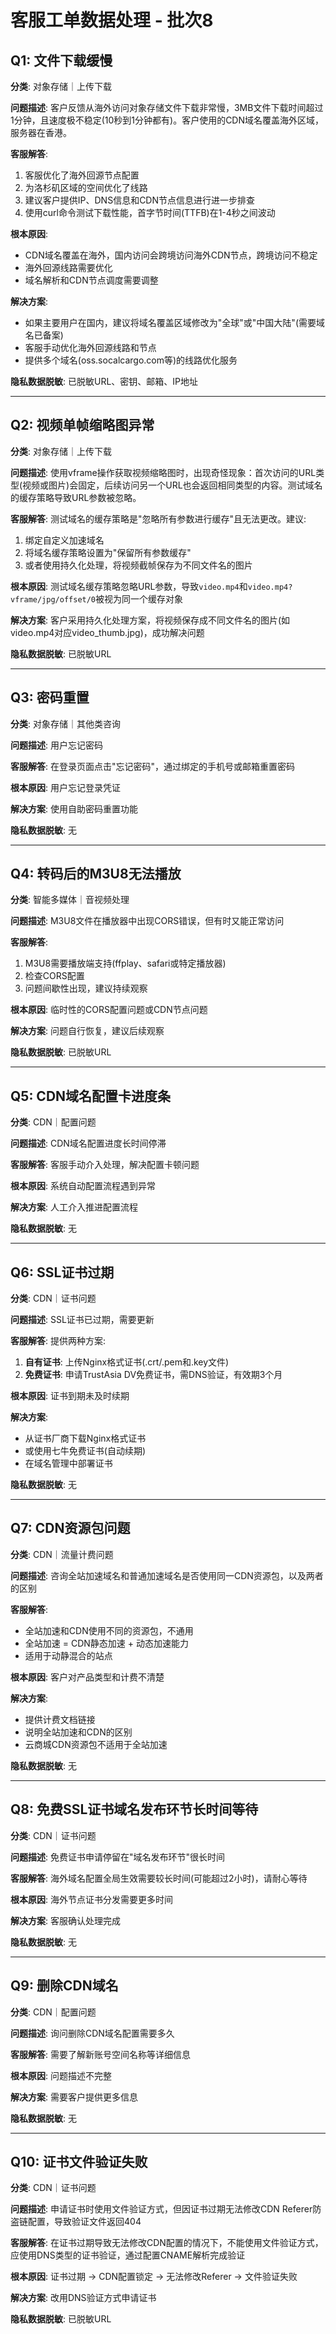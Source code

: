 # 客服工单数据处理 - 批次8

## Q1: 文件下载缓慢

**分类**: 对象存储｜上传下载

**问题描述**:
客户反馈从海外访问对象存储文件下载非常慢，3MB文件下载时间超过1分钟，且速度极不稳定(10秒到1分钟都有)。客户使用的CDN域名覆盖海外区域，服务器在香港。

**客服解答**:
1. 客服优化了海外回源节点配置
2. 为洛杉矶区域的空间优化了线路
3. 建议客户提供IP、DNS信息和CDN节点信息进行进一步排查
4. 使用curl命令测试下载性能，首字节时间(TTFB)在1-4秒之间波动

**根本原因**:
- CDN域名覆盖在海外，国内访问会跨境访问海外CDN节点，跨境访问不稳定
- 海外回源线路需要优化
- 域名解析和CDN节点调度需要调整

**解决方案**:
- 如果主要用户在国内，建议将域名覆盖区域修改为"全球"或"中国大陆"(需要域名已备案)
- 客服手动优化海外回源线路和节点
- 提供多个域名(oss.socalcargo.com等)的线路优化服务

**隐私数据脱敏**: 已脱敏URL、密钥、邮箱、IP地址

---

## Q2: 视频单帧缩略图异常

**分类**: 对象存储｜上传下载

**问题描述**:
使用vframe操作获取视频缩略图时，出现奇怪现象：首次访问的URL类型(视频或图片)会固定，后续访问另一个URL也会返回相同类型的内容。测试域名的缓存策略导致URL参数被忽略。

**客服解答**:
测试域名的缓存策略是"忽略所有参数进行缓存"且无法更改。建议:
1. 绑定自定义加速域名
2. 将域名缓存策略设置为"保留所有参数缓存"
3. 或者使用持久化处理，将视频截帧保存为不同文件名的图片

**根本原因**:
测试域名缓存策略忽略URL参数，导致`video.mp4`和`video.mp4?vframe/jpg/offset/0`被视为同一个缓存对象

**解决方案**:
客户采用持久化处理方案，将视频保存成不同文件名的图片(如video.mp4对应video_thumb.jpg)，成功解决问题

**隐私数据脱敏**: 已脱敏URL

---

## Q3: 密码重置

**分类**: 对象存储｜其他类咨询

**问题描述**:
用户忘记密码

**客服解答**:
在登录页面点击"忘记密码"，通过绑定的手机号或邮箱重置密码

**根本原因**:
用户忘记登录凭证

**解决方案**:
使用自助密码重置功能

**隐私数据脱敏**: 无

---

## Q4: 转码后的M3U8无法播放

**分类**: 智能多媒体｜音视频处理

**问题描述**:
M3U8文件在播放器中出现CORS错误，但有时又能正常访问

**客服解答**:
1. M3U8需要播放端支持(ffplay、safari或特定播放器)
2. 检查CORS配置
3. 问题间歇性出现，建议持续观察

**根本原因**:
临时性的CORS配置问题或CDN节点问题

**解决方案**:
问题自行恢复，建议后续观察

**隐私数据脱敏**: 已脱敏URL

---

## Q5: CDN域名配置卡进度条

**分类**: CDN｜配置问题

**问题描述**:
CDN域名配置进度长时间停滞

**客服解答**:
客服手动介入处理，解决配置卡顿问题

**根本原因**:
系统自动配置流程遇到异常

**解决方案**:
人工介入推进配置流程

**隐私数据脱敏**: 无

---

## Q6: SSL证书过期

**分类**: CDN｜证书问题

**问题描述**:
SSL证书已过期，需要更新

**客服解答**:
提供两种方案:
1. **自有证书**: 上传Nginx格式证书(.crt/.pem和.key文件)
2. **免费证书**: 申请TrustAsia DV免费证书，需DNS验证，有效期3个月

**根本原因**:
证书到期未及时续期

**解决方案**:
- 从证书厂商下载Nginx格式证书
- 或使用七牛免费证书(自动续期)
- 在域名管理中部署证书

**隐私数据脱敏**: 无

---

## Q7: CDN资源包问题

**分类**: CDN｜流量计费问题

**问题描述**:
咨询全站加速域名和普通加速域名是否使用同一CDN资源包，以及两者的区别

**客服解答**:
- 全站加速和CDN使用不同的资源包，不通用
- 全站加速 = CDN静态加速 + 动态加速能力
- 适用于动静混合的站点

**根本原因**:
客户对产品类型和计费不清楚

**解决方案**:
- 提供计费文档链接
- 说明全站加速和CDN的区别
- 云商城CDN资源包不适用于全站加速

**隐私数据脱敏**: 无

---

## Q8: 免费SSL证书域名发布环节长时间等待

**分类**: CDN｜证书问题

**问题描述**:
免费证书申请停留在"域名发布环节"很长时间

**客服解答**:
海外域名配置全局生效需要较长时间(可能超过2小时)，请耐心等待

**根本原因**:
海外节点证书分发需要更多时间

**解决方案**:
客服确认处理完成

**隐私数据脱敏**: 无

---

## Q9: 删除CDN域名

**分类**: CDN｜配置问题

**问题描述**:
询问删除CDN域名配置需要多久

**客服解答**:
需要了解新账号空间名称等详细信息

**根本原因**:
问题描述不完整

**解决方案**:
需要客户提供更多信息

**隐私数据脱敏**: 无

---

## Q10: 证书文件验证失败

**分类**: CDN｜证书问题

**问题描述**:
申请证书时使用文件验证方式，但因证书过期无法修改CDN Referer防盗链配置，导致验证文件返回404

**客服解答**:
在证书过期导致无法修改CDN配置的情况下，不能使用文件验证方式，应使用DNS类型的证书验证，通过配置CNAME解析完成验证

**根本原因**:
证书过期 → CDN配置锁定 → 无法修改Referer → 文件验证失败

**解决方案**:
改用DNS验证方式申请证书

**隐私数据脱敏**: 已脱敏URL

